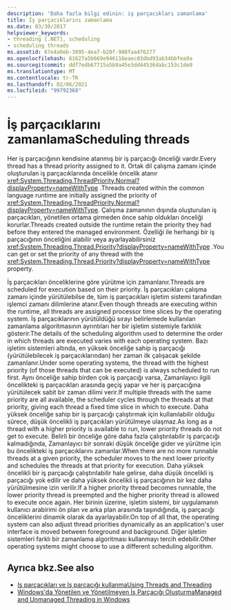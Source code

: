 ```yaml
---
description: 'Daha fazla bilgi edinin: iş parçacıkları zamanlama'
title: İş parçacıklarını zamanlama
ms.date: 03/30/2017
helpviewer_keywords:
- threading [.NET], scheduling
- scheduling threads
ms.assetid: 67e4a0eb-3095-4ea7-b20f-908faa476277
ms.openlocfilehash: 61627a5b669e946116eaec03dbd93ab34bbfea9a
ms.sourcegitcommit: ddf7edb67715a5b9a45e3dd44536dabc153c1de0
ms.translationtype: MT
ms.contentlocale: tr-TR
ms.lasthandoff: 02/06/2021
ms.locfileid: "99792368"
---
```

# <a name="scheduling-threads"></a><span data-ttu-id="1f318-103">İş parçacıklarını zamanlama</span><span class="sxs-lookup"><span data-stu-id="1f318-103">Scheduling threads</span></span>

<span data-ttu-id="1f318-104">Her iş parçacığının kendisine atanmış bir iş parçacığı önceliği vardır.</span><span class="sxs-lookup"><span data-stu-id="1f318-104">Every thread has a thread priority assigned to it.</span></span> <span data-ttu-id="1f318-105">Ortak dil çalışma zamanı içinde oluşturulan iş parçacıklarında öncelikle öncelik atanır <xref:System.Threading.ThreadPriority.Normal?displayProperty=nameWithType> .</span><span class="sxs-lookup"><span data-stu-id="1f318-105">Threads created within the common language runtime are initially assigned the priority of <xref:System.Threading.ThreadPriority.Normal?displayProperty=nameWithType>.</span></span> <span data-ttu-id="1f318-106">Çalışma zamanının dışında oluşturulan iş parçacıkları, yönetilen ortama girmeden önce sahip oldukları önceliği korurlar.</span><span class="sxs-lookup"><span data-stu-id="1f318-106">Threads created outside the runtime retain the priority they had before they entered the managed environment.</span></span> <span data-ttu-id="1f318-107">Özelliği ile herhangi bir iş parçacığının önceliğini alabilir veya ayarlayabilirsiniz <xref:System.Threading.Thread.Priority?displayProperty=nameWithType> .</span><span class="sxs-lookup"><span data-stu-id="1f318-107">You can get or set the priority of any thread with the <xref:System.Threading.Thread.Priority?displayProperty=nameWithType> property.</span></span>  
  
 <span data-ttu-id="1f318-108">İş parçacıkları önceliklerine göre yürütme için zamanlanır.</span><span class="sxs-lookup"><span data-stu-id="1f318-108">Threads are scheduled for execution based on their priority.</span></span> <span data-ttu-id="1f318-109">İş parçacıkları çalışma zamanı içinde yürütülebilse de, tüm iş parçacıkları işletim sistemi tarafından işlemci zamanı dilimlerine atanır.</span><span class="sxs-lookup"><span data-stu-id="1f318-109">Even though threads are executing within the runtime, all threads are assigned processor time slices by the operating system.</span></span> <span data-ttu-id="1f318-110">İş parçacıklarının yürütüldüğü sırayı belirlemede kullanılan zamanlama algoritmasının ayrıntıları her bir işletim sistemiyle farklılık gösterir.</span><span class="sxs-lookup"><span data-stu-id="1f318-110">The details of the scheduling algorithm used to determine the order in which threads are executed varies with each operating system.</span></span> <span data-ttu-id="1f318-111">Bazı işletim sistemleri altında, en yüksek önceliğe sahip iş parçacığı (yürütülebilecek iş parçacıklarından) her zaman ilk çalışacak şekilde zamanlanır.</span><span class="sxs-lookup"><span data-stu-id="1f318-111">Under some operating systems, the thread with the highest priority (of those threads that can be executed) is always scheduled to run first.</span></span> <span data-ttu-id="1f318-112">Aynı önceliğe sahip birden çok iş parçacığı varsa, Zamanlayıcı ilgili öncelikteki iş parçacıkları arasında geçiş yapar ve her iş parçacığına yürütülecek sabit bir zaman dilimi verir.</span><span class="sxs-lookup"><span data-stu-id="1f318-112">If multiple threads with the same priority are all available, the scheduler cycles through the threads at that priority, giving each thread a fixed time slice in which to execute.</span></span> <span data-ttu-id="1f318-113">Daha yüksek önceliğe sahip bir iş parçacığı çalıştırmak için kullanılabilir olduğu sürece, düşük öncelikli iş parçacıkları yürütülmeye ulaşmaz.</span><span class="sxs-lookup"><span data-stu-id="1f318-113">As long as a thread with a higher priority is available to run, lower priority threads do not get to execute.</span></span> <span data-ttu-id="1f318-114">Belirli bir önceliğe göre daha fazla çalıştırılabilir iş parçacığı kalmadığında, Zamanlayıcı bir sonraki düşük önceliğe gider ve yürütme için bu öncelikteki iş parçacıklarını zamanlar.</span><span class="sxs-lookup"><span data-stu-id="1f318-114">When there are no more runnable threads at a given priority, the scheduler moves to the next lower priority and schedules the threads at that priority for execution.</span></span> <span data-ttu-id="1f318-115">Daha yüksek öncelikli bir iş parçacığı çalıştırılabilir hale gelirse, daha düşük öncelikli iş parçacığı yok edilir ve daha yüksek öncelikli iş parçacığının bir kez daha yürütülmesine izin verilir.</span><span class="sxs-lookup"><span data-stu-id="1f318-115">If a higher priority thread becomes runnable, the lower priority thread is preempted and the higher priority thread is allowed to execute once again.</span></span> <span data-ttu-id="1f318-116">Her birinin üzerine, işletim sistemi, bir uygulamanın kullanıcı arabirimi ön plan ve arka plan arasında taşındığında, iş parçacığı önceliklerini dinamik olarak da ayarlayabilir.</span><span class="sxs-lookup"><span data-stu-id="1f318-116">On top of all that, the operating system can also adjust thread priorities dynamically as an application's user interface is moved between foreground and background.</span></span> <span data-ttu-id="1f318-117">Diğer işletim sistemleri farklı bir zamanlama algoritması kullanmayı tercih edebilir.</span><span class="sxs-lookup"><span data-stu-id="1f318-117">Other operating systems might choose to use a different scheduling algorithm.</span></span>  
  
## <a name="see-also"></a><span data-ttu-id="1f318-118">Ayrıca bkz.</span><span class="sxs-lookup"><span data-stu-id="1f318-118">See also</span></span>

- [<span data-ttu-id="1f318-119">Iş parçacıkları ve Iş parçacığı kullanma</span><span class="sxs-lookup"><span data-stu-id="1f318-119">Using Threads and Threading</span></span>](using-threads-and-threading.md)
- [<span data-ttu-id="1f318-120">Windows'da Yönetilen ve Yönetilmeyen İş Parçacığı Oluşturma</span><span class="sxs-lookup"><span data-stu-id="1f318-120">Managed and Unmanaged Threading in Windows</span></span>](managed-and-unmanaged-threading-in-windows.md)
